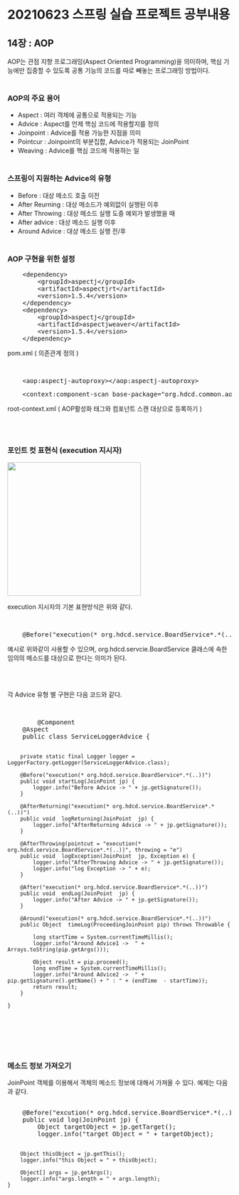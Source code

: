 <h1> 20210623 스프링 실습 프로젝트 공부내용 </h1>


<h2>14장 : AOP </h2>

AOP는  관점 지향 프로그래밍(Aspect Oriented Programming)을 의미하며, 핵심 기능에만 집중할 수 있도록 공통 기능의 코드를 따로 빼놓는 프로그래밍 방법이다.<br><br>

<h3> AOP의 주요 용어 </h3>

- Aspect : 여러 객체에 공통으로 적용되는 기능
- Advice : Aspect를 언제 핵심 코드에 적용할지를 정의
- Joinpoint : Advice를 적용 가능한 지점을 의미
- Pointcur : Joinpoint의 부분집합, Advice가 적용되는 JoinPoint 
- Weaving : Advice를  핵심 코드에 적용하는 일 <br><br>

<h3> 스프링이 지원하는 Advice의 유형 </h3>

- Before : 대상 메소드 호출 이전
- After Reurning : 대상 메소드가 예외없이 실행된 이후
- After Throwing : 대상  메소드 실행 도중 예외가 발생했을 때
- After advice : 대상 메소드 실행 이후
- Around Advice : 대상 메소드 실행 전/후  <br><br>


<h3> AOP 구현을 위한 설정 </h3>
<pre>
    &lt;dependency&gt;
        &lt;groupId&gt;aspectj&lt;/groupId&gt;
        &lt;artifactId&gt;aspectjrt&lt;/artifactId&gt;
        &lt;version&gt;1.5.4&lt;/version&gt;
    &lt;/dependency&gt;
    &lt;dependency&gt;
        &lt;groupId&gt;aspectj&lt;/groupId&gt;
        &lt;artifactId&gt;aspectjweaver&lt;/artifactId&gt;
        &lt;version&gt;1.5.4&lt;/version&gt;
    &lt;/dependency&gt;
</pre>
<p> pom.xml ( 의존관계 정의 ) </p> <br>
<pre>
    &lt;aop:aspectj-autoproxy&gt;&lt;/aop:aspectj-autoproxy&gt;
</pre>
<pre>
    &lt;context:component-scan base-package=&quot;org.hdcd.common.aop&quot;&gt;&lt;/context:component-scan&gt;
</pre>
<p>root-context.xml ( AOP활성화 태그와 컴포넌트 스캔 대상으로 등록하기 ) </p><br><br>


<h3> 포인트 컷 표현식 (execution 지시자) </h3>

<img src="https://user-images.githubusercontent.com/61536109/123069162-7f67a000-d44d-11eb-8fae-a49568d54e9c.png" height="300px" /> <br>
<p>execution 지시자의 기본 표현방식은 위와 같다.</p><br>

<pre>
    @Before(&quot;execution(* org.hdcd.service.BoardService*.*(..))&quot;)
</pre>
<p>예시로 위와같이 사용할 수 있으며, org.hdcd.servcie.BoardService 클래스에 속한 임의의 메소드를 대상으로 한다는 의미가 된다.</p><br><br>

<p>각 Advice 유형 별 구현은 다음 코드와 같다. </p><br>
<pre>
    	@Component
	@Aspect
	public class ServiceLoggerAdvice {

		private static final Logger logger = LoggerFactory.getLogger(ServiceLoggerAdvice.class);

		@Before("execution(* org.hdcd.service.BoardService*.*(..))")
		public void startLog(JoinPoint jp) {
			logger.info("Before Advice -> " + jp.getSignature());
		}

		@AfterReturning("execution(* org.hdcd.service.BoardService*.*(..))")
		public void  logReturning(JoinPoint  jp) {
			logger.info("AfterReturning Advice -> " + jp.getSignature());
		}

		@AfterThrowing(pointcut = "execution(* org.hdcd.service.BoardService*.*(..))", throwing = "e")
		public void  logException(JoinPoint  jp, Exception e) {
			logger.info("AfterThrowing Advice -> " + jp.getSignature());
			logger.info("log Exception -> " + e);
		}

		@After("execution(* org.hdcd.service.BoardService*.*(..))")
		public void  endLog(JoinPoint  jp) {
			logger.info("After Advice -> " + jp.getSignature());
		}

		@Around("execution(* org.hdcd.service.BoardService*.*(..))")
		public Object  timeLog(ProceedingJoinPoint pip) throws Throwable {

			long startTime = System.currentTimeMillis();
			logger.info("Around Advice1 ->  " + Arrays.toString(pip.getArgs()));

			Object result = pip.proceed();
			long endTime = System.currentTimeMillis();
			logger.info("Around Advice2 ->  " + pip.getSignature().getName() + " : " + (endTime  - startTime));
			return result;
		}

	}
</pre> <br><br>

<h3> 메소드 정보 가져오기 </h3>
<p> JoinPoint 객체를 이용해서 객체의 메소드 정보에 대해서 가져올 수 있다. 예제는 다음과 같다. </p>
<pre>  
    @Before("excution(* org.hdcd.service.BoardService*.*(..))")
	public void log(JoinPoint jp) {
		Object targetObject = jp.getTarget();
		logger.info("target Object = " + targetObject);
		
		Object thisObject = jp.getThis();
		logger.info("this Object = " + thisObject);
		
		Object[] args = jp.getArgs();
		logger.info("args.length = " + args.length);
	}
</pre>




























